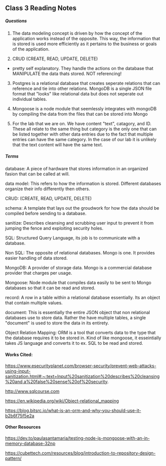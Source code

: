 ## Class 3 Reading Notes

##### Questions

1. The data modeling concept is driven by how the concept of the application works instead of the opposite. This way, the information that is stored is used more efficiently as it pertains to the business or goals of the application.

2. CRUD (CREATE, READ, UPDATE, DELETE)
  - pretty self explanatory. They handle the actions on the database that MANIPULATE the data thats stored. NOT referencing!

3. Postgres is a relational database that creates seperate relations that can reference and tie into other relations. MongoDB is a single JSON file format that "looks" like relational data but does not seperate out individual tables.

4. Mongoose is a node module that seemlessly integrates with mongoDB by compiling the data from the files that can be stored into Mongo

5. For the lab that we are on. We have content "text", catagory, and ID. These all relate to the same thing but category is the only one that can be listed together with other data entries due to the fact that multiple entries can have the same category. In the case of our lab it is unlikely that the text content will have the same text.

##### Terms

database: A piece of hardware that stores information in an organized fasion that can be called at will.

data model: This refers to how the information is stored. Different databases organize their info differently then others.

CRUD: (CREATE, READ, UPDATE, DELETE)

schema: A template that lays out the groudwork for how the data should be compiled before sending to a database.

sanitize: Describes cleansing and scrubbing user input to prevent it from jumping the fence and exploiting security holes.

SQL: Structured Query Language, its job is to communicate with a database.

Non SQL: The opposite of relational databases. Mongo is one. It provides easier handling of data stored.

MongoDB: A provider of storage data. Mongo is a commercial database provider that charges per usage.

Mongoose: Node module that compiles data easily to be sent to Mongo databases so that it can be read and stored.

record: A row in a table within a relational database essentially. Its an object that contain multiple values.

document: This is essentially the entire JSON object that non relational databases use to store data. Rather the have multiple tables, a single "document" is used to store the data in its entirety.

Object Relation Mapping: ORM is a tool that converts data to the type that the database requires it to be stored in. Kind of like mongoose, it esseintially takes JS language and converts it to ex. SQL to be read and stored. 


#### Works Cited:
https://www.esecurityplanet.com/browser-security/prevent-web-attacks-using-input-sanitization.html#:~:text=Input%20sanitization%20describes%20cleansing%20and,a%20false%20sense%20of%20security.

http://www.sqlcourse.com

https://en.wikipedia.org/wiki/Object-relational_mapping

https://blog.bitsrc.io/what-is-an-orm-and-why-you-should-use-it-b2b6f75f5e2a

#### Other Resources
https://dev.to/paulasantamaria/testing-node-js-mongoose-with-an-in-memory-database-32np

https://cubettech.com/resources/blog/introduction-to-repository-design-pattern/


